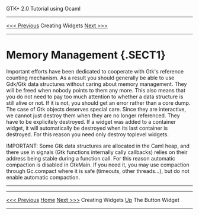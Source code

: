   GTK+ 2.0 Tutorial using Ocaml
  ------------------------------- ------------------ --------------------------
  [\<\<\< Previous](c655.html)    Creating Widgets   [Next \>\>\>](c669.html)

* * * * *

Memory Management {.SECT1}
=================

Important efforts have been dedicated to cooperate with Gtk's reference
counting mechanism. As a result you should generally be able to use
Gdk/Gtk data structures without caring about memory management. They
will be freed when nobody points to them any more. This also means that
you do not need to pay too much attention to whether a data structure is
still alive or not. If it is not, you should get an error rather than a
core dump. The case of Gtk objects deserves special care. Since they are
interactive, we cannot just destroy them when they are no longer
referenced. They have to be explicitely destroyed. If a widget was added
to a container widget, it will automatically be destroyed when its last
container is destroyed. For this reason you need only destroy toplevel
widgets.

IMPORTANT: Some Gtk data structures are allocated in the Caml heap, and
there use in signals (Gtk functions internally cally callbacks) relies
on their address being stable during a function call. For this reason
automatic compaction is disabled in GtkMain. If you need it, you may use
compaction through Gc.compact where it is safe (timeouts, other
threads...), but do not enable automatic compaction.

* * * * *

  ------------------------------ -------------------- --------------------------
  [\<\<\< Previous](c655.html)   [Home](book1.html)   [Next \>\>\>](c669.html)
  Creating Widgets               [Up](c655.html)      The Button Widget
  ------------------------------ -------------------- --------------------------


